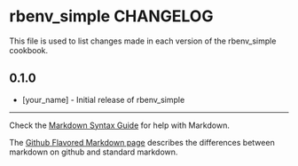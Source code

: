 rbenv_simple CHANGELOG
======================

This file is used to list changes made in each version of the rbenv_simple cookbook.

0.1.0
-----
- [your_name] - Initial release of rbenv_simple

- - -
Check the [Markdown Syntax Guide](http://daringfireball.net/projects/markdown/syntax) for help with Markdown.

The [Github Flavored Markdown page](http://github.github.com/github-flavored-markdown/) describes the differences between markdown on github and standard markdown.
